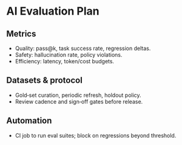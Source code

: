 # AI Evaluation Plan

## Metrics

- Quality: pass@k, task success rate, regression deltas.
- Safety: hallucination rate, policy violations.
- Efficiency: latency, token/cost budgets.

## Datasets & protocol

- Gold‑set curation, periodic refresh, holdout policy.
- Review cadence and sign‑off gates before release.

## Automation

- CI job to run eval suites; block on regressions beyond threshold.
